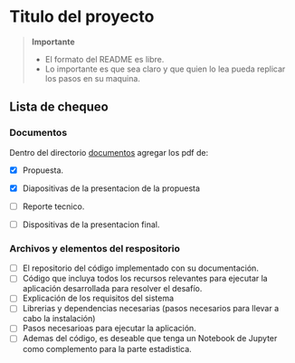 # Titulo del proyecto

> **Importante** 
> * El formato del README es libre.
> * Lo importante es que sea claro y que quien lo lea pueda replicar los pasos en su maquina.

## Lista de chequeo

### Documentos

Dentro del directorio [documentos](documentos/) agregar los pdf de:
- [x] Propuesta.
- [x] Diapositivas de la presentacion de la propuesta
- [ ] Reporte tecnico.
- [ ] Dispositivas de la presentacion final.


### Archivos y elementos del respositorio

- [ ] El repositorio del código implementado con su documentación. 
- [ ] Código que incluya todos los recursos relevantes para ejecutar la aplicación desarrollada para resolver el desafío. 
- [ ] Explicación de los requisitos del sistema
- [ ] Librerias y dependencias necesarias (pasos necesarios para llevar a cabo la instalación)
- [ ] Pasos necesarioas para ejecutar la aplicación.
- [ ] Ademas del código, es deseable que tenga un Notebook de Jupyter como complemento para la parte estadistica.
